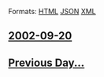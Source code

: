 
Formats: [HTML](2002/09/20/index.html)  [JSON](2002/09/20/index.json)  [XML](2002/09/20/index.xml)  

## [2002-09-20](/news/2002/09/20/index.md)

## [Previous Day...](/news/2002/09/19/index.md)

